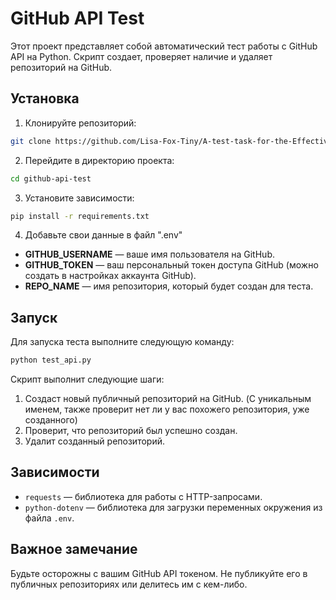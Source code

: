 # GitHub API Test

Этот проект представляет собой автоматический тест работы с GitHub API на Python. Скрипт создает, проверяет наличие и удаляет репозиторий на GitHub.

## Установка

1. Клонируйте репозиторий:
```bash
git clone https://github.com/Lisa-Fox-Tiny/A-test-task-for-the-Effective-Mobile-company
```
2. Перейдите в директорию проекта:
```bash
cd github-api-test
```
3. Установите зависимости:
```bash
pip install -r requirements.txt
```
4. Добавьте свои данные в файл ".env"
- **GITHUB_USERNAME** — ваше имя пользователя на GitHub.
- **GITHUB_TOKEN** — ваш персональный токен доступа GitHub (можно создать в настройках аккаунта GitHub).
- **REPO_NAME** — имя репозитория, который будет создан для теста.

## Запуск

Для запуска теста выполните следующую команду:
```bash
python test_api.py
```

Скрипт выполнит следующие шаги:
1. Создаст новый публичный репозиторий на GitHub. (С уникальным именем, также проверит нет ли у вас похожего репозитория, уже созданного)
2. Проверит, что репозиторий был успешно создан.
3. Удалит созданный репозиторий.

## Зависимости

- `requests` — библиотека для работы с HTTP-запросами.
- `python-dotenv` — библиотека для загрузки переменных окружения из файла `.env`.

## Важное замечание

Будьте осторожны с вашим GitHub API токеном. Не публикуйте его в публичных репозиториях или делитесь им с кем-либо.